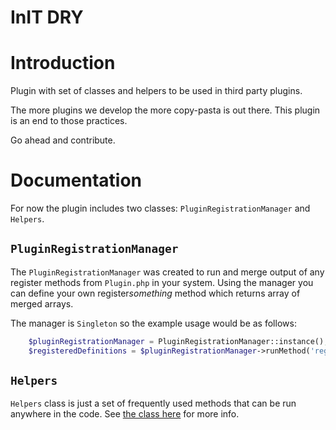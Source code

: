 # InIT DRY

# Introduction
Plugin with set of classes and helpers to be used in third party plugins.

The more plugins we develop the more copy-pasta is out there. This plugin is an end to those practices.

Go ahead and contribute.

# Documentation
For now the plugin includes two classes: `PluginRegistrationManager` and `Helpers`.

## `PluginRegistrationManager`
The `PluginRegistrationManager` was created to run and merge output of any register methods from `Plugin.php` in your system. Using the manager you can define your own register*something* method which returns array of merged arrays.

The manager is `Singleton` so the example usage would be as follows:

```php
    $pluginRegistrationManager = PluginRegistrationManager::instance();
    $registeredDefinitions = $pluginRegistrationManager->runMethod('registerMyPluginDefinitions');
```

## `Helpers`
`Helpers` class is just a set of frequently used methods that can be run anywhere in the code. See [the class here](https://github.com/initbizlab/oc-initdry-plugin/blob/master/classes/Helpers.php) for more info.
